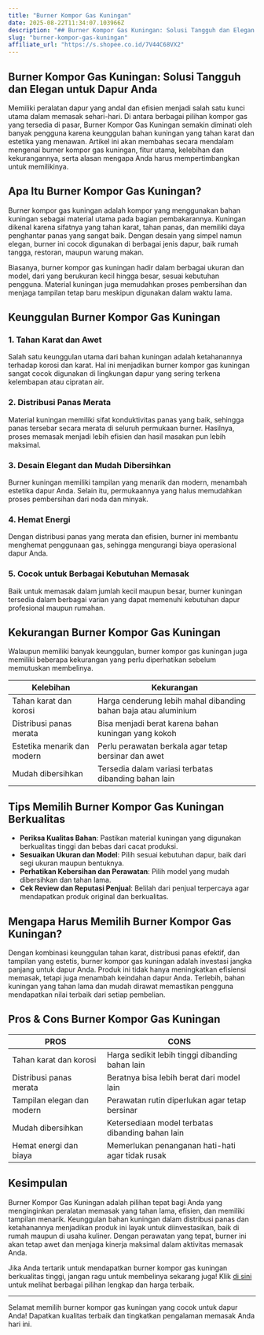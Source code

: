 ```yaml
---
title: "Burner Kompor Gas Kuningan"
date: 2025-08-22T11:34:07.103966Z
description: "## Burner Kompor Gas Kuningan: Solusi Tangguh dan Elegan untuk Dapur Anda..."
slug: "burner-kompor-gas-kuningan"
affiliate_url: "https://s.shopee.co.id/7V44C68VX2"
---
```

## Burner Kompor Gas Kuningan: Solusi Tangguh dan Elegan untuk Dapur Anda

Memiliki peralatan dapur yang andal dan efisien menjadi salah satu kunci utama dalam memasak sehari-hari. Di antara berbagai pilihan kompor gas yang tersedia di pasar, Burner Kompor Gas Kuningan semakin diminati oleh banyak pengguna karena keunggulan bahan kuningan yang tahan karat dan estetika yang menawan. Artikel ini akan membahas secara mendalam mengenai burner kompor gas kuningan, fitur utama, kelebihan dan kekurangannya, serta alasan mengapa Anda harus mempertimbangkan untuk memilikinya.

## Apa Itu Burner Kompor Gas Kuningan?

Burner kompor gas kuningan adalah kompor yang menggunakan bahan kuningan sebagai material utama pada bagian pembakarannya. Kuningan dikenal karena sifatnya yang tahan karat, tahan panas, dan memiliki daya penghantar panas yang sangat baik. Dengan desain yang simpel namun elegan, burner ini cocok digunakan di berbagai jenis dapur, baik rumah tangga, restoran, maupun warung makan.

Biasanya, burner kompor gas kuningan hadir dalam berbagai ukuran dan model, dari yang berukuran kecil hingga besar, sesuai kebutuhan pengguna. Material kuningan juga memudahkan proses pembersihan dan menjaga tampilan tetap baru meskipun digunakan dalam waktu lama.

## Keunggulan Burner Kompor Gas Kuningan

### 1. Tahan Karat dan Awet

Salah satu keunggulan utama dari bahan kuningan adalah ketahanannya terhadap korosi dan karat. Hal ini menjadikan burner kompor gas kuningan sangat cocok digunakan di lingkungan dapur yang sering terkena kelembapan atau cipratan air.

### 2. Distribusi Panas Merata

Material kuningan memiliki sifat konduktivitas panas yang baik, sehingga panas tersebar secara merata di seluruh permukaan burner. Hasilnya, proses memasak menjadi lebih efisien dan hasil masakan pun lebih maksimal.

### 3. Desain Elegant dan Mudah Dibersihkan

Burner kuningan memiliki tampilan yang menarik dan modern, menambah estetika dapur Anda. Selain itu, permukaannya yang halus memudahkan proses pembersihan dari noda dan minyak.

### 4. Hemat Energi

Dengan distribusi panas yang merata dan efisien, burner ini membantu menghemat penggunaan gas, sehingga mengurangi biaya operasional dapur Anda.

### 5. Cocok untuk Berbagai Kebutuhan Memasak

Baik untuk memasak dalam jumlah kecil maupun besar, burner kuningan tersedia dalam berbagai varian yang dapat memenuhi kebutuhan dapur profesional maupun rumahan.

## Kekurangan Burner Kompor Gas Kuningan

Walaupun memiliki banyak keunggulan, burner kompor gas kuningan juga memiliki beberapa kekurangan yang perlu diperhatikan sebelum memutuskan membelinya.

| Kelebihan                            | Kekurangan                                       |
|-------------------------------------|--------------------------------------------------|
| Tahan karat dan korosi            | Harga cenderung lebih mahal dibanding bahan baja atau aluminium |
| Distribusi panas merata             | Bisa menjadi berat karena bahan kuningan yang kokoh |
| Estetika menarik dan modern       | Perlu perawatan berkala agar tetap bersinar dan awet |
| Mudah dibersihkan                  | Tersedia dalam variasi terbatas dibanding bahan lain |

## Tips Memilih Burner Kompor Gas Kuningan Berkualitas

- **Periksa Kualitas Bahan**: Pastikan material kuningan yang digunakan berkualitas tinggi dan bebas dari cacat produksi.
- **Sesuaikan Ukuran dan Model**: Pilih sesuai kebutuhan dapur, baik dari segi ukuran maupun bentuknya.
- **Perhatikan Kebersihan dan Perawatan**: Pilih model yang mudah dibersihkan dan tahan lama.
- **Cek Review dan Reputasi Penjual**: Belilah dari penjual terpercaya agar mendapatkan produk original dan berkualitas.

## Mengapa Harus Memilih Burner Kompor Gas Kuningan?

Dengan kombinasi keunggulan tahan karat, distribusi panas efektif, dan tampilan yang estetis, burner kompor gas kuningan adalah investasi jangka panjang untuk dapur Anda. Produk ini tidak hanya meningkatkan efisiensi memasak, tetapi juga menambah keindahan dapur Anda. Terlebih, bahan kuningan yang tahan lama dan mudah dirawat memastikan pengguna mendapatkan nilai terbaik dari setiap pembelian.

## Pros & Cons Burner Kompor Gas Kuningan

| **PROS** | **CONS** |
| --- | --- |
| Tahan karat dan korosi | Harga sedikit lebih tinggi dibanding bahan lain |
| Distribusi panas merata | Beratnya bisa lebih berat dari model lain |
| Tampilan elegan dan modern | Perawatan rutin diperlukan agar tetap bersinar |
| Mudah dibersihkan | Ketersediaan model terbatas dibanding bahan lain |
| Hemat energi dan biaya | Memerlukan penanganan hati-hati agar tidak rusak |

## Kesimpulan

Burner Kompor Gas Kuningan adalah pilihan tepat bagi Anda yang menginginkan peralatan memasak yang tahan lama, efisien, dan memiliki tampilan menarik. Keunggulan bahan kuningan dalam distribusi panas dan ketahanannya menjadikan produk ini layak untuk diinvestasikan, baik di rumah maupun di usaha kuliner. Dengan perawatan yang tepat, burner ini akan tetap awet dan menjaga kinerja maksimal dalam aktivitas memasak Anda.

Jika Anda tertarik untuk mendapatkan burner kompor gas kuningan berkualitas tinggi, jangan ragu untuk membelinya sekarang juga! Klik [di sini](https://s.shopee.co.id/7V44C68VX2) untuk melihat berbagai pilihan lengkap dan harga terbaik.

---

Selamat memilih burner kompor gas kuningan yang cocok untuk dapur Anda! Dapatkan kualitas terbaik dan tingkatkan pengalaman memasak Anda hari ini.